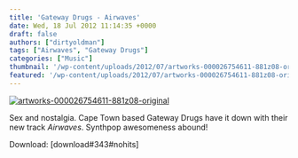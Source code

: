 ```yaml
---
title: 'Gateway Drugs - Airwaves'
date: Wed, 18 Jul 2012 11:14:35 +0000
draft: false
authors: ["dirtyoldman"]
tags: ["Airwaves", "Gateway Drugs"]
categories: ["Music"]
thumbnail: '/wp-content/uploads/2012/07/artworks-000026754611-881z08-original-150x150.jpg'
featured: '/wp-content/uploads/2012/07/artworks-000026754611-881z08-original-304x190.jpg'
---
```


[![](/wp-content/uploads/2012/07/artworks-000026754611-881z08-original-e1342439077508.jpg "artworks-000026754611-881z08-original")](/2012/07/18/gateway-drugs-airwaves/artworks-000026754611-881z08-original/)

Sex and nostalgia. Cape Town based Gateway Drugs have it down with their new track _Airwaves_. Synthpop awesomeness abound!

Download: \[download#343#nohits\]

